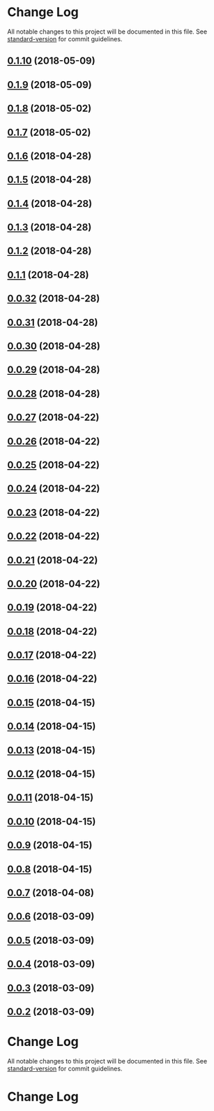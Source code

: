 # Change Log

All notable changes to this project will be documented in this file. See [standard-version](https://github.com/conventional-changelog/standard-version) for commit guidelines.

<a name="0.1.10"></a>
## [0.1.10](https://github.com/aivaras-ciurlionis/math-chart/compare/v0.1.9...v0.1.10) (2018-05-09)



<a name="0.1.9"></a>
## [0.1.9](https://github.com/aivaras-ciurlionis/math-chart/compare/v0.1.8...v0.1.9) (2018-05-09)



<a name="0.1.8"></a>
## [0.1.8](https://github.com/aivaras-ciurlionis/math-chart/compare/v0.1.7...v0.1.8) (2018-05-02)



<a name="0.1.7"></a>
## [0.1.7](https://github.com/aivaras-ciurlionis/math-chart/compare/v0.1.6...v0.1.7) (2018-05-02)



<a name="0.1.6"></a>
## [0.1.6](https://github.com/aivaras-ciurlionis/math-chart/compare/v0.1.5...v0.1.6) (2018-04-28)



<a name="0.1.5"></a>
## [0.1.5](https://github.com/aivaras-ciurlionis/math-chart/compare/v0.1.4...v0.1.5) (2018-04-28)



<a name="0.1.4"></a>
## [0.1.4](https://github.com/aivaras-ciurlionis/math-chart/compare/v0.1.3...v0.1.4) (2018-04-28)



<a name="0.1.3"></a>
## [0.1.3](https://github.com/aivaras-ciurlionis/math-chart/compare/v0.1.2...v0.1.3) (2018-04-28)



<a name="0.1.2"></a>
## [0.1.2](https://github.com/aivaras-ciurlionis/math-chart/compare/v0.1.1...v0.1.2) (2018-04-28)



<a name="0.1.1"></a>
## [0.1.1](https://github.com/aivaras-ciurlionis/math-chart/compare/v0.0.32...v0.1.1) (2018-04-28)



<a name="0.0.32"></a>
## [0.0.32](https://github.com/aivaras-ciurlionis/math-chart/compare/v0.0.31...v0.0.32) (2018-04-28)



<a name="0.0.31"></a>
## [0.0.31](https://github.com/aivaras-ciurlionis/math-chart/compare/v0.0.30...v0.0.31) (2018-04-28)



<a name="0.0.30"></a>
## [0.0.30](https://github.com/aivaras-ciurlionis/math-chart/compare/v0.0.29...v0.0.30) (2018-04-28)



<a name="0.0.29"></a>
## [0.0.29](https://github.com/aivaras-ciurlionis/math-chart/compare/v0.0.28...v0.0.29) (2018-04-28)



<a name="0.0.28"></a>
## [0.0.28](https://github.com/aivaras-ciurlionis/math-chart/compare/v0.0.27...v0.0.28) (2018-04-28)



<a name="0.0.27"></a>
## [0.0.27](https://github.com/aivaras-ciurlionis/math-chart/compare/v0.0.26...v0.0.27) (2018-04-22)



<a name="0.0.26"></a>
## [0.0.26](https://github.com/aivaras-ciurlionis/math-chart/compare/v0.0.25...v0.0.26) (2018-04-22)



<a name="0.0.25"></a>
## [0.0.25](https://github.com/aivaras-ciurlionis/math-chart/compare/v0.0.24...v0.0.25) (2018-04-22)



<a name="0.0.24"></a>
## [0.0.24](https://github.com/aivaras-ciurlionis/math-chart/compare/v0.0.23...v0.0.24) (2018-04-22)



<a name="0.0.23"></a>
## [0.0.23](https://github.com/aivaras-ciurlionis/math-chart/compare/v0.0.22...v0.0.23) (2018-04-22)



<a name="0.0.22"></a>
## [0.0.22](https://github.com/aivaras-ciurlionis/math-chart/compare/v0.0.21...v0.0.22) (2018-04-22)



<a name="0.0.21"></a>
## [0.0.21](https://github.com/aivaras-ciurlionis/math-chart/compare/v0.0.20...v0.0.21) (2018-04-22)



<a name="0.0.20"></a>
## [0.0.20](https://github.com/aivaras-ciurlionis/math-chart/compare/v0.0.19...v0.0.20) (2018-04-22)



<a name="0.0.19"></a>
## [0.0.19](https://github.com/aivaras-ciurlionis/math-chart/compare/v0.0.18...v0.0.19) (2018-04-22)



<a name="0.0.18"></a>
## [0.0.18](https://github.com/aivaras-ciurlionis/math-chart/compare/v0.0.17...v0.0.18) (2018-04-22)



<a name="0.0.17"></a>
## [0.0.17](https://github.com/aivaras-ciurlionis/math-chart/compare/v0.0.16...v0.0.17) (2018-04-22)



<a name="0.0.16"></a>
## [0.0.16](https://github.com/aivaras-ciurlionis/math-chart/compare/v0.0.15...v0.0.16) (2018-04-22)



<a name="0.0.15"></a>
## [0.0.15](https://github.com/aivaras-ciurlionis/math-chart/compare/v0.0.14...v0.0.15) (2018-04-15)



<a name="0.0.14"></a>
## [0.0.14](https://github.com/aivaras-ciurlionis/math-chart/compare/v0.0.13...v0.0.14) (2018-04-15)



<a name="0.0.13"></a>
## [0.0.13](https://github.com/aivaras-ciurlionis/math-chart/compare/v0.0.12...v0.0.13) (2018-04-15)



<a name="0.0.12"></a>
## [0.0.12](https://github.com/aivaras-ciurlionis/math-chart/compare/v0.0.11...v0.0.12) (2018-04-15)



<a name="0.0.11"></a>
## [0.0.11](https://github.com/aivaras-ciurlionis/math-chart/compare/v0.0.10...v0.0.11) (2018-04-15)



<a name="0.0.10"></a>
## [0.0.10](https://github.com/aivaras-ciurlionis/math-chart/compare/v0.0.9...v0.0.10) (2018-04-15)



<a name="0.0.9"></a>
## [0.0.9](https://github.com/aivaras-ciurlionis/math-chart/compare/v0.0.8...v0.0.9) (2018-04-15)



<a name="0.0.8"></a>
## [0.0.8](https://github.com/aivaras-ciurlionis/math-chart/compare/v0.0.7...v0.0.8) (2018-04-15)



<a name="0.0.7"></a>
## [0.0.7](https://github.com/aivaras-ciurlionis/math-chart/compare/v0.0.6...v0.0.7) (2018-04-08)



<a name="0.0.6"></a>
## [0.0.6](https://github.com/aivaras-ciurlionis/math-chart/compare/v0.0.5...v0.0.6) (2018-03-09)



<a name="0.0.5"></a>
## [0.0.5](https://github.com/aivaras-ciurlionis/math-chart/compare/v0.0.4...v0.0.5) (2018-03-09)



<a name="0.0.4"></a>
## [0.0.4](https://github.com/aivaras-ciurlionis/math-chart/compare/v0.0.3...v0.0.4) (2018-03-09)



<a name="0.0.3"></a>
## [0.0.3](https://github.com/aivaras-ciurlionis/math-chart/compare/v0.0.2...v0.0.3) (2018-03-09)



<a name="0.0.2"></a>
## [0.0.2](https://github.com/aivaras-ciurlionis/math-chart/compare/v0.0.1...v0.0.2) (2018-03-09)



# Change Log

All notable changes to this project will be documented in this file. See [standard-version](https://github.com/conventional-changelog/standard-version) for commit guidelines.

# Change Log
